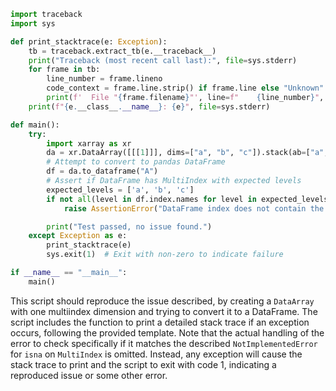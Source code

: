 ```python
import traceback
import sys

def print_stacktrace(e: Exception):
    tb = traceback.extract_tb(e.__traceback__)
    print("Traceback (most recent call last):", file=sys.stderr)
    for frame in tb:
        line_number = frame.lineno
        code_context = frame.line.strip() if frame.line else "Unknown"
        print(f'  File "{frame.filename}"', line=f"    {line_number}", code_context=f"{code_context}", file=sys.stderr)
    print(f"{e.__class__.__name__}: {e}", file=sys.stderr)

def main():
    try:
        import xarray as xr
        da = xr.DataArray([[[1]]], dims=["a", "b", "c"]).stack(ab=["a", "b"])
        # Attempt to convert to pandas DataFrame
        df = da.to_dataframe("A")
        # Assert if DataFrame has MultiIndex with expected levels
        expected_levels = ['a', 'b', 'c']
        if not all(level in df.index.names for level in expected_levels):
            raise AssertionError("DataFrame index does not contain the expected levels.")

        print("Test passed, no issue found.")
    except Exception as e:
        print_stacktrace(e)
        sys.exit(1)  # Exit with non-zero to indicate failure

if __name__ == "__main__":
    main()
```

This script should reproduce the issue described, by creating a `DataArray` with one multiindex dimension and trying to convert it to a DataFrame. The script includes the function to print a detailed stack trace if an exception occurs, following the provided template. Note that the actual handling of the error to check specifically if it matches the described `NotImplementedError` for `isna` on `MultiIndex` is omitted. Instead, any exception will cause the stack trace to print and the script to exit with code 1, indicating a reproduced issue or some other error.